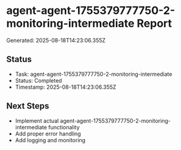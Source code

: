 # agent-agent-1755379777750-2-monitoring-intermediate Report

Generated: 2025-08-18T14:23:06.355Z

## Status
- Task: agent-agent-1755379777750-2-monitoring-intermediate
- Status: Completed
- Timestamp: 2025-08-18T14:23:06.355Z

## Next Steps
- Implement actual agent-agent-1755379777750-2-monitoring-intermediate functionality
- Add proper error handling
- Add logging and monitoring
